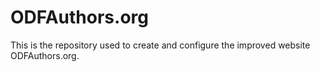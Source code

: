 # ODFAuthors.org

This is the repository used to create and configure the improved website ODFAuthors.org.